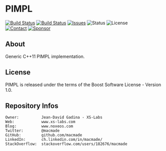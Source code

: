 PIMPL
=====

[![Build Status](https://img.shields.io/github/workflow/status/macmade/PIMPL/ci-mac?label=macOS&logo=apple)](https://github.com/macmade/PIMPL/actions/workflows/ci-mac.yaml)
[![Build Status](https://img.shields.io/github/workflow/status/macmade/PIMPL/ci-win?label=Windows&logo=windows)](https://github.com/macmade/PIMPL/actions/workflows/ci-win.yaml)
[![Issues](http://img.shields.io/github/issues/macmade/PIMPL.svg?logo=github)](https://github.com/macmade/PIMPL/issues)
![Status](https://img.shields.io/badge/status-active-brightgreen.svg?logo=git)
![License](https://img.shields.io/badge/license-mit-brightgreen.svg?logo=open-source-initiative)  
[![Contact](https://img.shields.io/badge/follow-@macmade-blue.svg?logo=twitter&style=social)](https://twitter.com/macmade)
[![Sponsor](https://img.shields.io/badge/sponsor-macmade-pink.svg?logo=github-sponsors&style=social)](https://github.com/sponsors/macmade)

About
-----

Generic C++11 PIMPL implementation.

License
-------

PIMPL is released under the terms of the Boost Software License - Version 1.0.

Repository Infos
----------------

    Owner:			Jean-David Gadina - XS-Labs
    Web:			www.xs-labs.com
    Blog:			www.noxeos.com
    Twitter:		@macmade
    GitHub:			github.com/macmade
    LinkedIn:		ch.linkedin.com/in/macmade/
    StackOverflow:	stackoverflow.com/users/182676/macmade
